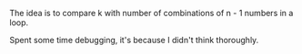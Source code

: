 The idea is to compare k with number of combinations of n - 1 numbers in a loop.

Spent some time debugging, it's because I didn't think thoroughly.
